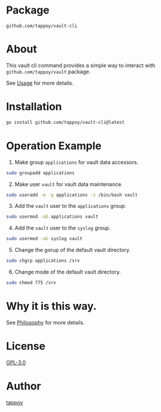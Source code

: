# Package
`github.com/tappoy/vault-cli`

# About
This vault cli command provides a simple way to interact with `github.com/tappoy/vault` package.

See [Usage](Usage.txt) for more details.

# Installation
```bash
go install github.com/tappoy/vault-cli@latest
```

# Operation Example
1. Make group `applications` for vault data accessors.
```bash
sudo groupadd applications
```

2. Make user `vault` for vault data maintenance.
```bash
sudo useradd -m -g applications -s /bin/bash vault
```

3. Add the `vault` user to the `applications` group.
```bash
sudo usermod -aG applications vault
```

4. Add the `vault` user to the `syslog` group.
```bash
sudo usermod -aG syslog vault
```

5. Change the gorup of the default vault directory.
```bash
sudo chgrp applications /srv
```

6. Change mode of the default vault directory.
```bash
sudo chmod 775 /srv
```

# Why it is this way.
See [Philosophy](https://github.com/tappoy/philosophy) for more details.

# License
[GPL-3.0](LICENSE)

# Author
[tappoy](https://github.com/tappoy)
